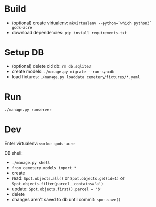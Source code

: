 # Build
- (optional) create virtualenv: ```mkvirtualenv --python=`which python3` gods-acre```
- download dependencies: `pip install requirements.txt`

# Setup DB
- (optional) delete old db: `rm db.sqlite3`
- create models: `./manage.py migrate --run-syncdb`
- load fixtures: `./manage.py loaddata cemetery/fixtures/*.yaml`

# Run
`./manage.py runserver`

# Dev
Enter virtualenv: `workon gods-acre`

DB shell:
- `./manage.py shell`
- `from cemetery.models import *`
- create
- read: `Spot.objects.all()` or `Spot.objects.get(id=1)` or `Spot.objects.filter(parcel__contains='a')`
- update: `Spot.objects.first().parcel = 'b'`
- delete
- changes aren't saved to db until commit: `spot.save()`

